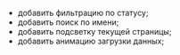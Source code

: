 - добавить фильтрацию по статусу;
- добавить поиск по имени;
- добавить подсветку текущей страницы;
- добавить анимацию загрузки данных;

